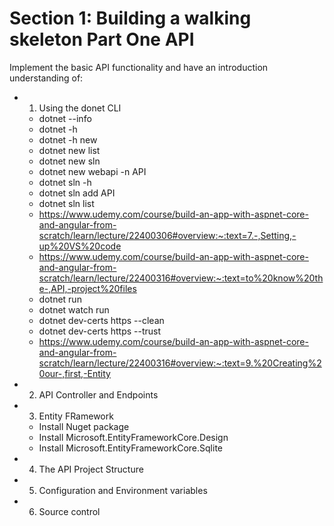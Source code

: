 # Section 1: Building a walking skeleton Part One API

Implement the basic API functionality and have an introduction understanding of:

- 1. Using the donet CLI
    - dotnet --info
    - dotnet -h
    - dotnet -h new
    - dotnet new list
    - dotnet new sln
    - dotnet new webapi -n API
    - dotnet sln -h
    - dotnet sln add API
    - dotnet sln list
    - https://www.udemy.com/course/build-an-app-with-aspnet-core-and-angular-from-scratch/learn/lecture/22400306#overview:~:text=7.-,Setting,-up%20VS%20code
    - https://www.udemy.com/course/build-an-app-with-aspnet-core-and-angular-from-scratch/learn/lecture/22400316#overview:~:text=to%20know%20the-,API,-project%20files
    - dotnet run
    - dotnet watch run
    - dotnet dev-certs https --clean
    - dotnet dev-certs https --trust
    - https://www.udemy.com/course/build-an-app-with-aspnet-core-and-angular-from-scratch/learn/lecture/22400316#overview:~:text=9.%20Creating%20our-,first,-Entity
- 2. API Controller and Endpoints
- 3. Entity FRamework
    - Install Nuget package
    - Install Microsoft.EntityFrameworkCore.Design
    - Install Microsoft.EntityFrameworkCore.Sqlite
- 4. The API Project Structure
- 5. Configuration and Environment variables
- 6. Source control